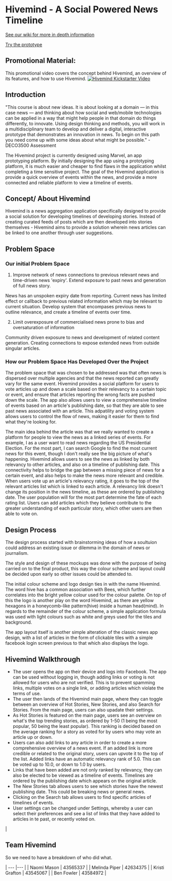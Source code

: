 # Hivemind - A Social Powered News Timeline
[See our wiki for more in depth information](https://github.com/deco3500/hivemind/wiki)

[Try the prototype](https://marvelapp.com/1e351bh/screen/16133028)

## Promotional Material:
This promotional video covers the concept behind Hivemind, an overview of its features, and how to use Hivemind.
[![Hivemind Kickstarter Video](http://img.youtube.com/vi/p6Wl6kO_hCI/0.jpg)](http://www.youtube.com/watch?v=p6Wl6kO_hCI "Hivemind")

## Introduction
"This course is about new ideas. It is about looking at a domain — in this case news — and thinking about how social and web/mobile technologies can be applied in a way that might help people in that domain do things differently, to innovate. Using design thinking and methods, you will work in a multidisciplinary team to develop and deliver a digital, interactive prototype that demonstrates an innovation in news. To begin on this path you need come up with some ideas about what might be possible." - DECO3500 Assessment

The Hivemind project is currently designed using Marvel, an app prototyping platform. By initially designing the app using a prototyping platform, it is much easier and cheaper to find flaws in the application whilst completing a time sensitive project. The goal of the Hivemind application is provide a quick overview of events within the news, and provide a more connected and reliable platform to view a timeline of events.

## Concept/ About Hivemind
Hivemind is a news aggregation application specifically designed to provide a social solution for developing timelines of developing stories. Instead of creating curated feeds of posts which are then developed into stories themselves - Hivemind aims to provide a solution wherein news articles can be linked to one another through user suggestions. 


## Problem Space
### Our initial Problem Space
1. Improve network of news connections to previous relevant news and time-driven news 'expiry'. Extend exposure to past news and generation of full news story.

News has an unspoken expiry date from reporting. Current news has limited effect or callback to previous related information which may be relevant to current situation. Develop system that encompases previous news to outline relevance, and create a timeline of events over time.

2. Limit overexposure of commercialised news prone to bias and oversaturation of information

Community driven exposure to news and development of related content generation. Creating connections to expose extended news from outside singular articles.

### How our Problem Space Has Developed Over the Project
The problem space that was chosen to be addressed was that often news is dispersed over multiple agencies and that the news reported can greatly vary for the same event. Hivemind provides a social platform for users to vote articles up and down a scale based on their relevancy to a certain topic or event, and ensure that articles reporting the wrong facts are pushed down the scale. The app also allows users to view a comprehensive timeline of events based on an article's publishing date, so that they are able to see past news associated with an article. This adpatility and voting system allows users to control the flow of news, making it easier for them to find what they're looking for.

The main idea behind the article was that we really wanted to create a platform for people to view the news as a linked series of events. For example, I as a user want to read news regarding the US Presidential Election. For the most part, I can search Google to find the most current news for this event, though I don't really see the big picture of what's happening. Hivemind allows users to see the news as linked by both relevancy to other articles, and also on a timeline of publishing date. This connectivity helps to bridge the gap between a missing piece of news for a certain event, and also helps to make the news more relevant and credible. When users vote up an article's relevancy rating, it goes to the top of the relevant articles list which is linked to each article. A relevancy link doesn't change its position in the news timeline, as these are ordered by publishing date. The user population will for the most part determine the fate of each rating list. Users can add articles which they believe contribute to the greater understanding of each particular story, which other users are then able to vote on. 

## Design Process
The design process started with brainstorming ideas of how a soultuion could address an existing issue or dilemma in the domain of news or journalism. 

The style and design of these mockups was done with the purpose of being carried on to the final product, this way the colour scheme and layout could be decided upon early so other issues could be attended to.

The initial colour scheme and logo design ties in with the name Hivemind. The word hive has a common association with Bees, which further correlates into the bright yellow colour used for the colour palette. On top of this the logo is another play on the word Hivemind, as there are yellow hexagons in a honeycomb-like pattern(hive) inside a human head(mind). In regards to the remainder of the colour scheme, a simple application formula was used with light colours such as white and greys used for the tiles and background.

The app layout itself is another simple alteration of the classic news app design, with a list of articles in the form of clickable tiles with a simple facebook login screen previous to that which also displays the logo.

## Hivemind Walkthrough
* The user opens the app on their device and logs into Facebook. The app can be used without logging in, though adding links or voting is not allowed for users who are not verified. This is to prevent spamming links, multiple votes on a single link, or adding articles which violate the terms of use.
* The user then lands of the Hivemind main page, where they can toggle between an overview of Hot Stories, New Stories, and also Search for Stories. From the main page, users can also upadate their settings.
* As Hot Stories is featured on the main page, users see an overview on what's the top trending stories, as ordered by 1-50 (1 being the most popular, 50 being the least popular). This ranking is decided based on the average ranking for a story as voted for by users who may vote an article up or down.
* Users can also add links to any article in order to create a more comprehensive overview of a news event. If an added link is more credible or related to the original story, users can upvote it to the top of the list. Added links have an automatic relevancy rank of 5.0. This can be voted up to 10.0, or down to 1.0 by users.
* Links that have been added are not only ranked by relevancy, they can also be elected to be viewed as a timeline of events. Timelines are ordered by the publishing date which appears on the original article.
* The New Stories tab allows users to see which stories have the newest publishing date. This could be breaking news or general news.
* Clicking on the Search tab allows users to find specific articles of timelines of events.
* User settings can be changed under Settings, whereby a user can select their preferences and see a list of links that they have added to articles in te past, or recently voted on.

|
##  Team Hivemind
 So we need to have a breakdown of who did what. 
 

| --- |--- |
| Naomi Mason | 43565337 |
| Melinda Piper | 42634375 |
| Kristi Grafton | 43545067 |
| Ben Fowler | 43584972 |



